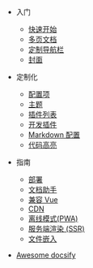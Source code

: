 * 入门

  * [快速开始](quickstart.md)
  * [多页文档](more-pages.md)
  * [定制导航栏](custom-navbar.md)
  * [封面](cover.md)

* 定制化

  * [配置项](configuration.md)
  * [主题](themes.md)
  * [插件列表](plugins.md)
  * [开发插件](write-a-plugin.md)
  * [Markdown 配置](markdown.md)
  * [代码高亮](language-highlight.md)

* 指南

  * [部署](deploy.md)
  * [文档助手](helpers.md)
  * [兼容 Vue](vue.md)
  * [CDN](cdn.md)
  * [离线模式(PWA)](pwa.md)
  * [服务端渲染 (SSR)](ssr.md)
  * [文件嵌入](embed-files.md)

* [Awesome docsify](https://docsify.js.org/#/zh-cn/awesome)
